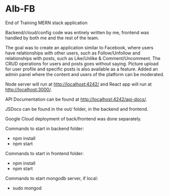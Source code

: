 # Alb-FB

End of Training MERN stack application

Backend/cloud/config code was entirely written by me, frontend was handled by both me and the rest of the team.

The goal was to create an application similar to Facebook, where users have relationships with other users, such as Follow/Unfollow and relationships with posts, such as Like/Unlike & Comment/Uncomment. The CRUD operations for users and posts goes without saying. Picture upload for user profile and specific posts is also available as a feature. Added an admin panel where the content and users of the platform can be moderated.

Node server will run at  [http://localhost:4242/](http://localhost:4242/)  and React app will run at  [http://localhost:3000/](http://localhost:3000/).

API Documentation can be found at  [http://localhost:4242/api-docs/](http://localhost:4242/api-docs/).

JSDocs can be found in the out/ folder, in the backend and frontend.

Google Cloud deployment of back/frontend was done separately.

Commands to start in backend folder:
 - npm install
 - npm start

Commands to start in frontend folder:
 - npm install
 - npm start

Commands to start mongodb server, if local:
 - sudo mongod
